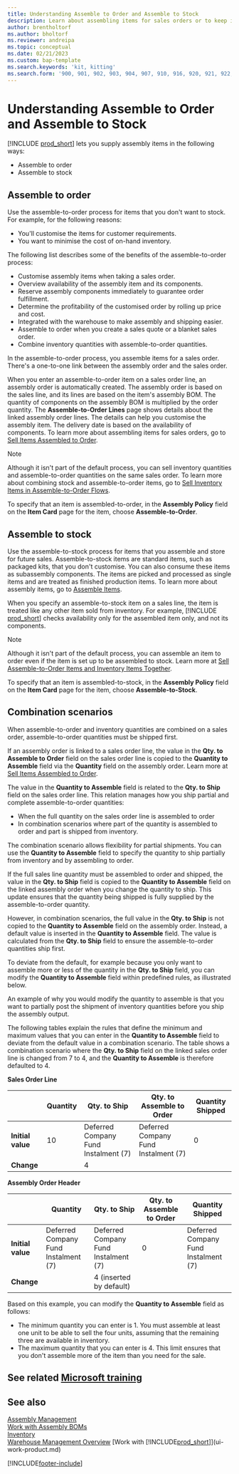 ```yaml
---
title: Understanding Assemble to Order and Assemble to Stock
description: Learn about assembling items for sales orders or to keep in stock for future sales.
author: brentholtorf
ms.author: bholtorf
ms.reviewer: andreipa
ms.topic: conceptual
ms.date: 02/21/2023
ms.custom: bap-template
ms.search.keywords: 'kit, kitting'
ms.search.form: '900, 901, 902, 903, 904, 907, 910, 916, 920, 921, 922, 923, 940, 941, 942, 930, 931, 932, 914, 915, 905'
---
```

# <a name="understanding-assemble-to-order-and-assemble-to-stock"></a><a name="understanding-assemble-to-order-and-assemble-to-stock"></a><a name="understanding-assemble-to-order-and-assemble-to-stock"></a>Understanding Assemble to Order and Assemble to Stock

[!INCLUDE [prod_short](includes/prod_short.md)] lets you supply assembly items in the following ways:

* Assemble to order  
* Assemble to stock  

## <a name="assemble-to-order"></a><a name="assemble-to-order"></a><a name="assemble-to-order"></a>Assemble to order

Use the assemble-to-order process for items that you don't want to stock. For example, for the following reasons:

* You'll customise the items for customer requirements.
* You want to minimise the cost of on-hand inventory.

The following list describes some of the benefits of the assemble-to-order process:  

* Customise assembly items when taking a sales order.  
* Overview availability of the assembly item and its components.  
* Reserve assembly components immediately to guarantee order fulfillment.  
* Determine the profitability of the customised order by rolling up price and cost.  
* Integrated with the warehouse to make assembly and shipping easier.  
* Assemble to order when you create a sales quote or a blanket sales order.  
* Combine inventory quantities with assemble-to-order quantities.  

In the assemble-to-order process, you assemble items for a sales order. There's a one-to-one link between the assembly order and the sales order.  

When you enter an assemble-to-order item on a sales order line, an assembly order is automatically created. The assembly order is based on the sales line, and its lines are based on the item's assembly BOM. The quantity of components on the assembly BOM is multiplied by the order quantity. The **Assemble-to-Order Lines** page shows details about the linked assembly order lines. The details can help you customise the assembly item. The delivery date is based on the availability of components. To learn more about assembling items for sales orders, go to [Sell Items Assembled to Order](assembly-how-to-sell-items-assembled-to-order.md).  

> [!NOTE]  
> Although it isn't part of the default process, you can sell inventory quantities and assemble-to-order quantities on the same sales order. To learn more about combining stock and assemble-to-order items, go to [Sell Inventory Items in Assemble-to-Order Flows](assembly-how-to-sell-inventory-items-in-assemble-to-order-flows.md).  

To specify that an item is assembled-to-order, in the **Assembly Policy** field on the **Item Card** page for the item, choose **Assemble-to-Order**.  

## <a name="assemble-to-stock"></a><a name="assemble-to-stock"></a><a name="assemble-to-stock"></a>Assemble to stock

Use the assemble-to-stock process for items that you assemble and store for future sales. Assemble-to-stock items are standard items, such as packaged kits, that you don't customise. You can also consume these items as subassembly components. The items are picked and processed as single items and are treated as finished production items. To learn more about assembly items, go to [Assemble Items](assembly-how-to-assemble-items.md).  

When you specify an assemble-to-stock item on a sales line, the item is treated like any other item sold from inventory. For example, [!INCLUDE [prod_short](includes/prod_short.md)] checks availability only for the assembled item only, and not its components.  

> [!NOTE]  
> Although it isn't part of the default process, you can assemble an item to order even if the item is set up to be assembled to stock. Learn more at [Sell Assemble-to-Order Items and Inventory Items Together](assembly-how-to-sell-assemble-to-order-items-and-inventory-items-together.md).  

To specify that an item is assembled-to-stock, in the **Assembly Policy** field on the **Item Card** page for the item, choose **Assemble-to-Stock**.  

## <a name="combination-scenarios"></a><a name="combination-scenarios"></a><a name="combination-scenarios"></a>Combination scenarios

When assemble-to-order and inventory quantities are combined on a sales order, assemble-to-order quantities must be shipped first.  

If an assembly order is linked to a sales order line, the value in the **Qty. to Assemble to Order** field on the sales order line is copied to the **Quantity to Assemble** field via the **Quantity** field on the assembly order. Learn more at [Sell Items Assembled to Order](assembly-how-to-sell-items-assembled-to-order.md).  

The value in the **Quantity to Assemble** field is related to the **Qty. to Ship** field on the sales order line. This relation manages how you ship partial and complete assemble-to-order quantities:

* When the full quantity on the sales order line is assembled to order
* In combination scenarios where part of the quantity is assembled to order and part is shipped from inventory.

The combination scenario allows flexibility for partial shipments. You can use the **Quantity to Assemble** field to specify the quantity to ship partially from inventory and by assembling to order.  

If the full sales line quantity must be assembled to order and shipped, the value in the **Qty. to Ship** field is copied to the **Quantity to Assemble** field on the linked assembly order when you change the quantity to ship. This update ensures that the quantity being shipped is fully supplied by the assemble-to-order quantity.  

However, in combination scenarios, the full value in the **Qty. to Ship** is not copied to the **Quantity to Assemble** field on the assembly order. Instead, a default value is inserted in the **Quantity to Assemble** field. The value is calculated from the **Qty. to Ship** field to ensure the assemble-to-order quantities ship first.

To deviate from the default, for example because you only want to assemble more or less of the quantity in the **Qty. to Ship** field, you can modify the **Quantity to Assemble** field within predefined rules, as illustrated below.  

An example of why you would modify the quantity to assemble is that you want to partially post the shipment of inventory quantities before you ship the assembly output.  

The following tables explain the rules that define the minimum and maximum values that you can enter in the **Quantity to Assemble** field to deviate from the default value in a combination scenario. The table shows a combination scenario where the **Qty. to Ship** field on the linked sales order line is changed from 7 to 4, and the **Quantity to Assemble** is therefore defaulted to 4.  

**Sales Order Line**

|                | **Quantity** | **Qty. to Ship** | **Qty. to Assemble to Order** | **Quantity Shipped** |
|----------------|--------------|------------------|-------------------------------|----------------------|
|**Initial value**| 10          | Deferred Company Fund Instalment (7)                | Deferred Company Fund Instalment (7)                             | 0                    |
|**Change**      |              | 4                |                               |                      |

**Assembly Order Header**

|                | **Quantity** | **Qty. to Ship** | **Qty. to Assemble to Order** | **Quantity Shipped** |
|----------------|--------------|------------------|-------------------------------|----------------------|
|**Initial value**| Deferred Company Fund Instalment (7)           | Deferred Company Fund Instalment (7)                | 0                             | Deferred Company Fund Instalment (7)                    |
|**Change**      |              | 4 (inserted by default)|                         |                      |

Based on this example, you can modify the **Quantity to Assemble** field as follows:  

* The minimum quantity you can enter is 1. You must assemble at least one unit to be able to sell the four units, assuming that the remaining three are available in inventory.  
* The maximum quantity that you can enter is 4. This limit ensures that you don't assemble more of the item than you need for the sale.  

## <a name="see-related-microsoft-training"></a><a name="see-related-microsoft-training"></a><a name="see-related-microsoft-training"></a>See related [Microsoft training](/training/paths/assemble-items-dynamics-365-business-central/)

## <a name="see-also"></a><a name="see-also"></a><a name="see-also"></a>See also

[Assembly Management](assembly-assemble-items.md)  
[Work with Assembly BOMs](assembly-how-work-assembly-boms.md)  
[Inventory](inventory-manage-inventory.md)  
[Warehouse Management Overview](design-details-warehouse-management.md)
[Work with [!INCLUDE[prod_short](includes/prod_short.md)]](ui-work-product.md)

[!INCLUDE[footer-include](includes/footer-banner.md)]
